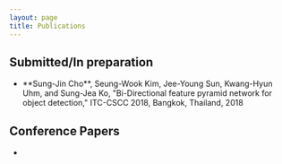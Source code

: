 ```yaml
---
layout: page
title: Publications
---
```



<h2>Submitted/In preparation</h2>
    
<ul>
        <li>**Sung-Jin Cho**, Seung-Wook Kim, Jee-Young Sun, Kwang-Hyun Uhm, and Sung-Jea Ko, "Bi-Directional feature pyramid network for object detection," ITC-CSCC 2018, Bangkok, Thailand, 2018
        </li>
</ul>
    
<h2>Conference Papers</h2>
    
<ul>
        <li>
        </li>
</ul>
